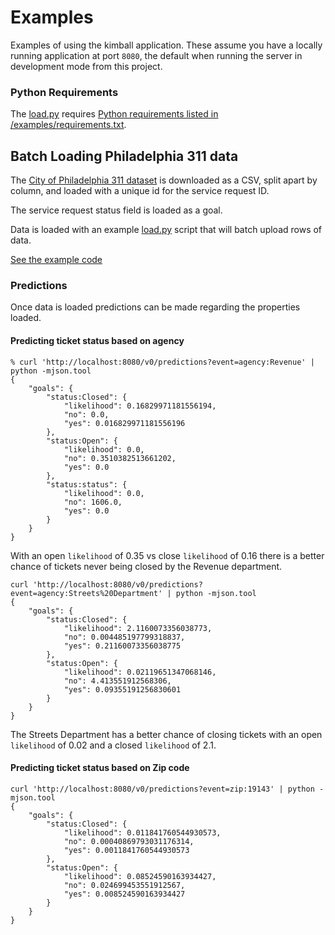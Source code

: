 # Examples

Examples of using the kimball application. These assume you have a locally running application at port `8080`, the default when running the server in development mode from this project.

### Python Requirements

The [load.py](/examples/load.py) requires [Python requirements listed in /examples/requirements.txt](/examples/requirements.txt).

## Batch Loading Philadelphia 311 data

The [City of Philadelphia 311 dataset](https://www.opendataphilly.org/dataset/311-service-and-information-requests) is downloaded as a CSV, split apart by column, and loaded with a unique id for the service request ID.

The service request status field is loaded as a goal.

Data is loaded with an example [load.py](/examples/load.py) script that will batch upload rows of data.

[See the example code](/examples/philly-311.sh)


### Predictions

Once data is loaded predictions can be made regarding the properties loaded.

#### Predicting ticket status based on agency


```
% curl 'http://localhost:8080/v0/predictions?event=agency:Revenue' | python -mjson.tool
{
    "goals": {
        "status:Closed": {
            "likelihood": 0.16829971181556194,
            "no": 0.0,
            "yes": 0.016829971181556196
        },
        "status:Open": {
            "likelihood": 0.0,
            "no": 0.3510382513661202,
            "yes": 0.0
        },
        "status:status": {
            "likelihood": 0.0,
            "no": 1606.0,
            "yes": 0.0
        }
    }
}
```

With an open `likelihood` of 0.35 vs close `likelihood` of 0.16 there is a better chance of tickets never being closed by the Revenue department.

```
curl 'http://localhost:8080/v0/predictions?event=agency:Streets%20Department' | python -mjson.tool
{
    "goals": {
        "status:Closed": {
            "likelihood": 2.1160073356038773,
            "no": 0.004485197799318837,
            "yes": 0.21160073356038775
        },
        "status:Open": {
            "likelihood": 0.02119651347068146,
            "no": 4.413551912568306,
            "yes": 0.09355191256830601
        }
    }
}
```

The Streets Department has a better chance of closing tickets with an open `likelihood` of 0.02 and a closed `likelihood` of 2.1.

#### Predicting ticket status based on Zip code

```
curl 'http://localhost:8080/v0/predictions?event=zip:19143' | python -mjson.tool
{
    "goals": {
        "status:Closed": {
            "likelihood": 0.011841760544930573,
            "no": 0.00040869793031176314,
            "yes": 0.0011841760544930573
        },
        "status:Open": {
            "likelihood": 0.08524590163934427,
            "no": 0.024699453551912567,
            "yes": 0.008524590163934427
        }
    }
}
```
